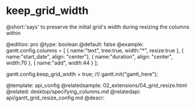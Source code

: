 keep_grid_width
=============
@short:'says' to preserve the initial grid's width during resizing the columns within
	
@edition: pro
@type: boolean
@default: false
@example:
gantt.config.columns = [
	{ name:"text", tree:true, width:"*", resize:true },
	{ name:"start_date", align: "center"},
	{ name:"duration", align: "center", width:70 },
	{ name:"add", width:44 }
];

gantt.config.keep_grid_width = true; /*!*/
gantt.init("gantt_here");

@template:	api_config
@relatedsample:
	02_extensions/04_grid_resize.html
@related:
	desktop/specifying_columns.md
@relatedapi:
	api/gantt_grid_resize_config.md
@descr:


